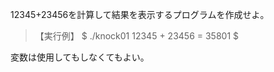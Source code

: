 12345+23456を計算して結果を表示するプログラムを作成せよ。

> 【実行例】
> $ ./knock01
> 12345 + 23456 = 35801
> $

変数は使用してもしなくてもよい。

